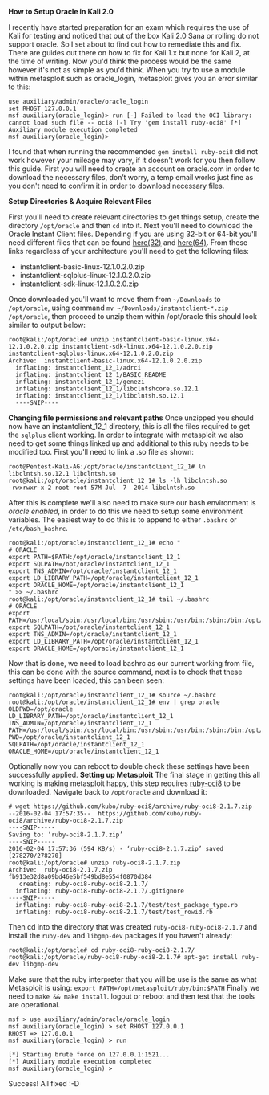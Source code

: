 **How to Setup Oracle in Kali 2.0** 

I recently have started preparation
for an exam which requires the use of Kali for testing and noticed that
out of the box Kali 2.0 Sana or rolling do not support oracle. So I set
about to find out how to remediate this and fix. There are guides out
there on how to fix for Kali 1.x but none for Kali 2, at the time of
writing. Now you'd think the process would be the same however it's not
as simple as you'd think. When you try to use a module within metasploit
such as oracle\_login, metasploit gives you an error similar to this:

    use auxiliary/admin/oracle/oracle_login
    set RHOST 127.0.0.1
    msf auxiliary(oracle_login)> run [-] Failed to load the OCI library: cannot load such file -- oci8 [-] Try 'gem install ruby-oci8' [*] Auxiliary module execution completed
    msf auxiliary(oracle_login)>

I found that when running the recommended `gem install ruby-oci8` did
not work however your mileage may vary, if it doesn't work for you then
follow this guide. First you will need to create an account on
oracle.com in order to download the necessary files, don’t worry, a temp
email works just fine as you don't need to confirm it in order to
download necessary files. 

**Setup Directories & Acquire Relevant Files**


First you'll need to create relevant directories to get things setup,
create the directory `/opt/oracle` and then `cd` into it. Next you'll
need to download the Oracle Instant Client files. Depending if you are
using 32-bit or 64-bit you'll need different files that can be found
[here(32)](http://www.oracle.com/technetwork/topics/linuxsoft-082809.html)
and
[here(64)](http://www.oracle.com/technetwork/topics/linuxx86-64soft-092277.html).
From these links regardless of your architecture you'll need to get the
following files:

-   instantclient-basic-linux-12.1.0.2.0.zip
-   instantclient-sqlplus-linux-12.1.0.2.0.zip
-   instantclient-sdk-linux-12.1.0.2.0.zip

Once downloaded you'll want to move them from `~/Downloads` to
`/opt/oracle`, using command
`mv ~/Downloads/instantclient-*.zip /opt/oracle`, then proceed to unzip
them within /opt/oracle this should look similar to output below:

     
    root@kali:/opt/oracle# unzip instantclient-basic-linux.x64-12.1.0.2.0.zip instantclient-sdk-linux.x64-12.1.0.2.0.zip instantclient-sqlplus-linux.x64-12.1.0.2.0.zip 
    Archive:  instantclient-basic-linux.x64-12.1.0.2.0.zip 
      inflating: instantclient_12_1/adrci  
      inflating: instantclient_12_1/BASIC_README  
      inflating: instantclient_12_1/genezi  
      inflating: instantclient_12_1/libclntshcore.so.12.1  
      inflating: instantclient_12_1/libclntsh.so.12.1  
      ----SNIP----

**Changing file permissions and relevant paths** Once unzipped you
should now have an instantclient\_12\_1 directory, this is all the files
required to get the `sqlplus` client working. In order to integrate with
metasploit we also need to get some things linked up and additional to
this ruby needs to be modified too. First you'll need to link a .so file
as shown:

    root@Pentest-Kali-AG:/opt/oracle/instantclient_12_1# ln libclntsh.so.12.1 libclntsh.so
    root@kali:/opt/oracle/instantclient_12_1# ls -lh libclntsh.so
    -rwxrwxr-x 2 root root 57M Jul  7  2014 libclntsh.so

After this is complete we'll also need to make sure our bash environment
is *oracle enabled*, in order to do this we need to setup some
environment variables. The easiest way to do this is to append to either
`.bashrc` or `/etc/bash_bashrc`.

    root@kali:/opt/oracle/instantclient_12_1# echo "
    # ORACLE
    export PATH=$PATH:/opt/oracle/instantclient_12_1
    export SQLPATH=/opt/oracle/instantclient_12_1
    export TNS_ADMIN=/opt/oracle/instantclient_12_1
    export LD_LIBRARY_PATH=/opt/oracle/instantclient_12_1
    export ORACLE_HOME=/opt/oracle/instantclient_12_1
    " >> ~/.bashrc
    root@kali:/opt/oracle/instantclient_12_1# tail ~/.bashrc
    # ORACLE
    export PATH=/usr/local/sbin:/usr/local/bin:/usr/sbin:/usr/bin:/sbin:/bin:/opt/oracle/instantclient_12_1
    export SQLPATH=/opt/oracle/instantclient_12_1
    export TNS_ADMIN=/opt/oracle/instantclient_12_1
    export LD_LIBRARY_PATH=/opt/oracle/instantclient_12_1
    export ORACLE_HOME=/opt/oracle/instantclient_12_1

Now that is done, we need to load bashrc as our current working from
file, this can be done with the source command, next is to check that
these settings have been loaded, this can been seen:

    root@kali:/opt/oracle/instantclient_12_1# source ~/.bashrc
    root@kali:/opt/oracle/instantclient_12_1# env | grep oracle
    OLDPWD=/opt/oracle
    LD_LIBRARY_PATH=/opt/oracle/instantclient_12_1
    TNS_ADMIN=/opt/oracle/instantclient_12_1
    PATH=/usr/local/sbin:/usr/local/bin:/usr/sbin:/usr/bin:/sbin:/bin:/opt/oracle/instantclient_12_1
    PWD=/opt/oracle/instantclient_12_1
    SQLPATH=/opt/oracle/instantclient_12_1
    ORACLE_HOME=/opt/oracle/instantclient_12_1

Optionally now you can reboot to double check these settings have been
successfully applied. **Setting up Metasploit** The final stage in
getting this all working is making metasploit happy, this step requires
[ruby-oci8](https://github.com/kubo/ruby-oci8/archive/ruby-oci8-2.1.7.zip)
to be downloaded. Navigate back to `/opt/oracle` and download it:

    # wget https://github.com/kubo/ruby-oci8/archive/ruby-oci8-2.1.7.zip
    --2016-02-04 17:57:35--  https://github.com/kubo/ruby-oci8/archive/ruby-oci8-2.1.7.zip
    ----SNIP-----
    Saving to: ‘ruby-oci8-2.1.7.zip’
    ----SNIP-----
    2016-02-04 17:57:36 (594 KB/s) - ‘ruby-oci8-2.1.7.zip’ saved [278270/278270]
    root@kali:/opt/oracle# unzip ruby-oci8-2.1.7.zip
    Archive:  ruby-oci8-2.1.7.zip
    fb913e32d8a09bd46e5bf549bd8e554f0870d384
       creating: ruby-oci8-ruby-oci8-2.1.7/
      inflating: ruby-oci8-ruby-oci8-2.1.7/.gitignore
    ----SNIP-----
      inflating: ruby-oci8-ruby-oci8-2.1.7/test/test_package_type.rb  
      inflating: ruby-oci8-ruby-oci8-2.1.7/test/test_rowid.rb  

Then cd into the directory that was created `ruby-oci8-ruby-oci8-2.1.7`
and install the `ruby-dev` and `libgmp-dev` packages if you haven't
already:

    root@kali:/opt/oracle# cd ruby-oci8-ruby-oci8-2.1.7/
    root@kali:/opt/oracle/ruby-oci8-ruby-oci8-2.1.7# apt-get install ruby-dev libgmp-dev

Make sure that the ruby interpreter that you will be use is the same as
what Metasploit is using: `export PATH=/opt/metasploit/ruby/bin:$PATH`
Finally we need to `make && make install`. logout or reboot and then
test that the tools are operational.

    msf > use auxiliary/admin/oracle/oracle_login
    msf auxiliary(oracle_login) > set RHOST 127.0.0.1
    RHOST => 127.0.0.1
    msf auxiliary(oracle_login) > run

    [*] Starting brute force on 127.0.0.1:1521...
    [*] Auxiliary module execution completed
    msf auxiliary(oracle_login) > 

Success! All fixed :-D
